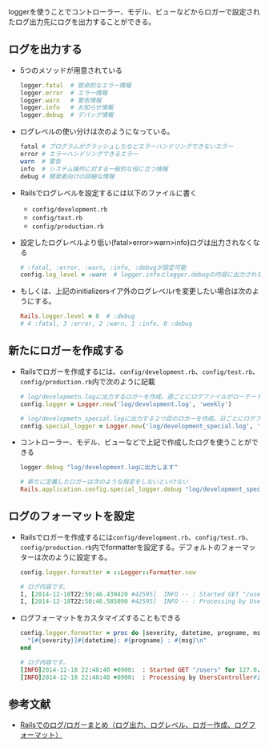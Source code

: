 loggerを使うことでコントローラー、モデル、ビューなどからロガーで設定されたログ出力先にログを出力することができる。

## ログを出力する

- 5つのメソッドが用意されている
  ```rb
  logger.fatal  # 致命的なエラー情報
  logger.error  # エラー情報
  logger.warn   # 警告情報
  logger.info   # お知らせ情報
  logger.debug  # デバッグ情報
  ```

- ログレベルの使い分けは次のようになっている。
  ```rb
  fatal # プログラムがクラッシュしたなどエラーハンドリングできないエラー
  error # エラーハンドリングできるエラー
  warn  # 警告
  info  # システム操作に対する一般的な役に立つ情報
  debug # 開発者向けの詳細な情報
  ```

- Railsでログレベルを設定するには以下のファイルに書く
  - `config/development.rb`
  - `config/test.rb`
  - `config/production.rb`

- 設定したログレベルより低い(fatal>error>warn>info)ログは出力されなくなる
  ```rb
  # :fatal, :error, :warn, :info, :debugが設定可能
  config.log_level = :warn  # logger.infoとlogger.debugの内容に出力されない
  ```

- もしくは、上記のinitializersイア外のログレベルrを変更したい場合は次のようにする。
  ```rb
  Rails.logger.level = 0  # :debug
  # 4 :fatal, 3 :error, 2 :warn, 1 :info, 0 :debug
  ```

## 新たにロガーを作成する
- Railsでロガーを作成するには、`config/development.rb`、`config/test.rb`、`config/production.rb`内で次のように記載
  ```rb
  # log/developmetn.logに出力するロガーを作成。週ごとにログファイルがローテートされる
  config.logger = Logger.new('log/development.log', 'weekly')

  # log/developmetn_special.logに出力する２つ目のロガーを作成。日ごとにログファイルがローテートされる
  config.special_logger = Logger.new('log/development_special.log', 'daily')
  ```

- コントローラー、モデル、ビューなどで上記で作成したログを使うことができる
  ```rb
  logger.debug "log/development.logに出力します"

  # 新たに定義したロガーは次のような指定をしないといけない
  Rails.application.config.special_logger.debug "log/development_special.logに出力される"
  ```

## ログのフォーマットを設定
- Railsでロガーを作成するには`config/development.rb`、`config/test.rb`、`config/production.rb`内でformatterを設定する。デフォルトのフォーマッターは次のように設定する。
  ```rb
  config.logger.formatter = ::Logger::Formatter.new

  # ログ内容です。
  I, [2014-12-18T22:50:46.439420 #42595]  INFO -- : Started GET "/users" for 127.0.0.1 at 2014-12-18 22:50:46 +0900
  I, [2014-12-18T22:50:46.585090 #42595]  INFO -- : Processing by UsersController#index as HTML
  ```

- ログフォーマットをカスタマイズすることもできる
  ```rb
  config.logger.formatter = proc do |severity, datetime, progname, msg|
    "[#{severity}]#{datetime}: #{progname} : #{msg}\n"
  end

  # ログ内容です。
  [INFO]2014-12-18 22:48:40 +0900:  : Started GET "/users" for 127.0.0.1 at 2014-12-18 22:48:40 +0900
  [INFO]2014-12-18 22:48:40 +0900:  : Processing by UsersController#index as HTML
  ```

## 参考文献
- [Railsでのログ/ロガーまとめ（ログ出力、ログレベル、ロガー作成、ログフォーマット）](http://ruby-rails.hatenadiary.com/entry/20150110/1420863998)

